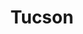 ---
title: Tucson
crosslinks:
- TucsonTrekkers
- youtubefactsbot
- autotldr
- u_imguralbumbot
- RetroTucson
- MaliciousCompliance
- seminars
- pitbulls
- LetsNotMeet
- googlepixel
- phoenix
- Bonsai
- Missing411
- educationalgifs
- brandnew
- arizona
- NotMyJob
- UnnecessaryQuotes
- beer
- tifu
---